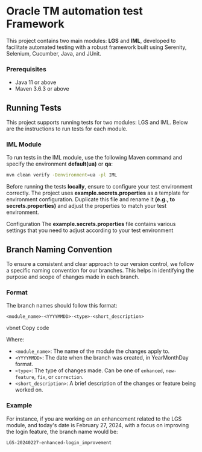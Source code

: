 
# Oracle TM automation test Framework

This project contains two main modules: **LGS** and **IML**, developed to facilitate automated testing with a robust framework built using Serenity, Selenium, Cucumber, Java, and JUnit.

### Prerequisites

- Java 11 or above
- Maven 3.6.3 or above

## Running Tests

This project supports running tests for two modules: LGS and IML. Below are the instructions to run tests for each module.

### IML Module

To run tests in the IML module, use the following Maven command and specify the environment **default(ua)** or **qa**:

```bash
mvn clean verify -Denvironment=ua -pl IML
```

Before running the tests **locally**, ensure to configure your test environment correctly. The project uses **example.secrets.properties** as a template for environment configuration. 
Duplicate this file and rename it **(e.g., to secrets.properties)** and adjust the properties to match your test environment.

Configuration
The **example.secrets.properties** file contains various settings that you need to adjust according to your test environment

## Branch Naming Convention

To ensure a consistent and clear approach to our version control, we follow a specific naming convention for our branches. This helps in identifying the purpose and scope of changes made in each branch.

### Format

The branch names should follow this format:

`<module_name>-<YYYYMMDD>-<type>-<short_description>`

vbnet
Copy code

Where:
- `<module_name>`: The name of the module the changes apply to.
- `<YYYYMMDD>`: The date when the branch was created, in YearMonthDay format.
- `<type>`: The type of changes made. Can be one of `enhanced`, `new-feature`, `fix`, or `correction`.
- `<short_description>`: A brief description of the changes or feature being worked on.

### Example

For instance, if you are working on an enhancement related to the LGS module, and today's date is February 27, 2024, with a focus on improving the login feature, the branch name would be:

```
LGS-20240227-enhanced-login_improvement
```